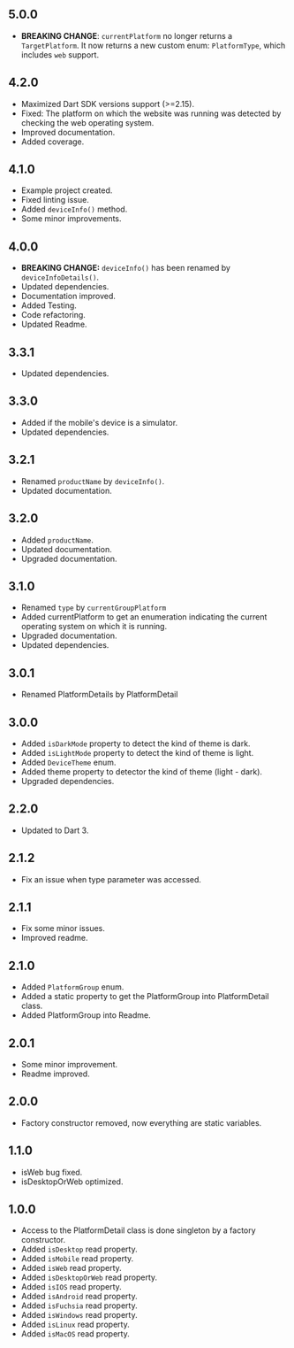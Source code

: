 ## 5.0.0
* **BREAKING CHANGE**: `currentPlatform` no longer returns a `TargetPlatform`. It now returns a new custom enum: `PlatformType`, which includes `web` support.

## 4.2.0
* Maximized Dart SDK versions support (>=2.15).
* Fixed: The platform on which the website was running was detected by checking the web operating system.
* Improved documentation.
* Added coverage.

## 4.1.0
* Example project created.
* Fixed linting issue.
* Added `deviceInfo()` method.
* Some minor improvements.

## 4.0.0
* **BREAKING CHANGE:** `deviceInfo()` has been renamed by `deviceInfoDetails()`.
* Updated dependencies.
* Documentation improved.
* Added Testing.
* Code refactoring.
* Updated Readme.

## 3.3.1
* Updated dependencies.

## 3.3.0
* Added if the mobile's device is a simulator.
* Updated dependencies.

## 3.2.1
* Renamed `productName` by `deviceInfo()`.
* Updated documentation.

## 3.2.0
* Added `productName`.
* Updated documentation.
* Upgraded documentation.

## 3.1.0

* Renamed `type` by `currentGroupPlatform`
* Added currentPlatform to get an enumeration indicating the current operating system on which it is running.
* Upgraded documentation.
* Updated dependencies.

## 3.0.1

* Renamed PlatformDetails by PlatformDetail

## 3.0.0

* Added `isDarkMode` property to detect the kind of theme is dark.
* Added `isLightMode` property to detect the kind of theme is light.
* Added `DeviceTheme` enum.
* Added theme property to detector the kind of theme (light - dark).
* Upgraded dependencies.

## 2.2.0

* Updated to Dart 3.

## 2.1.2

* Fix an issue when type parameter was accessed.

## 2.1.1

* Fix some minor issues.
* Improved readme.

## 2.1.0

* Added `PlatformGroup` enum.
* Added a static property to get the PlatformGroup into PlatformDetail class.
* Added PlatformGroup into Readme.

## 2.0.1

* Some minor improvement.
* Readme improved.

## 2.0.0

* Factory constructor removed, now everything are static variables.

## 1.1.0

* isWeb bug fixed.
* isDesktopOrWeb optimized.

## 1.0.0

* Access to the PlatformDetail class is done singleton by a factory constructor.
* Added `isDesktop` read property.
* Added `isMobile` read property.
* Added `isWeb` read property.
* Added `isDesktopOrWeb` read property.
* Added `isIOS` read property.
* Added `isAndroid` read property.
* Added `isFuchsia` read property.
* Added `isWindows` read property.
* Added `isLinux` read property.
* Added `isMacOS` read property.

